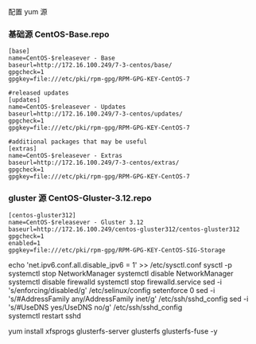 配置 yum 源

### 基础源  CentOS-Base.repo

```
[base]
name=CentOS-$releasever - Base
baseurl=http://172.16.100.249/7-3-centos/base/ 
gpgcheck=1
gpgkey=file:///etc/pki/rpm-gpg/RPM-GPG-KEY-CentOS-7

#released updates 
[updates]
name=CentOS-$releasever - Updates
baseurl=http://172.16.100.249/7-3-centos/updates/ 
gpgcheck=1
gpgkey=file:///etc/pki/rpm-gpg/RPM-GPG-KEY-CentOS-7

#additional packages that may be useful
[extras]
name=CentOS-$releasever - Extras
baseurl=http://172.16.100.249/7-3-centos/extras/ 
gpgcheck=1
gpgkey=file:///etc/pki/rpm-gpg/RPM-GPG-KEY-CentOS-7
```
### gluster 源  CentOS-Gluster-3.12.repo

```
[centos-gluster312]
name=CentOS-$releasever - Gluster 3.12
baseurl=http://172.16.100.249/centos-gluster312/centos-gluster312
gpgcheck=1
enabled=1
gpgkey=file:///etc/pki/rpm-gpg/RPM-GPG-KEY-CentOS-SIG-Storage
```



echo 'net.ipv6.conf.all.disable_ipv6 = 1'    >>  /etc/sysctl.conf 
sysctl  -p
systemctl stop NetworkManager
systemctl disable NetworkManager
systemctl  disable  firewalld
systemctl   stop   firewalld.service
sed -i 's/enforcing/disabled/g'  /etc/selinux/config
setenforce 0
sed -i 's/#AddressFamily any/AddressFamily inet/g'   /etc/ssh/sshd_config
sed -i 's/\#UseDNS yes/UseDNS no/g'   /etc/ssh/sshd\_config  
systemctl  restart sshd


yum install xfsprogs glusterfs-server  glusterfs glusterfs-fuse -y

